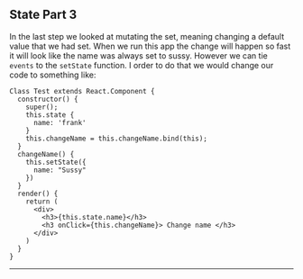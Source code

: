 ## State Part 3

In the last step we looked at mutating the set, meaning changing a default value that we had set. When we run this app the change will happen so fast it will look like the name was always set to sussy. However we can tie `events` to the `setState` function. I order to do that we would change our code to something like:  

```
Class Test extends React.Component {
  constructor() {
    super();
    this.state {
      name: 'frank'
    }
    this.changeName = this.changeName.bind(this);
  }
  changeName() {
    this.setState({
      name: "Sussy"
    })
  }
  render() {
    return (
      <div> 
        <h3>{this.state.name}</h3>
        <h3 onClick={this.changeName}> Change name </h3> 
      </div>
    )
  }
}
```

---

